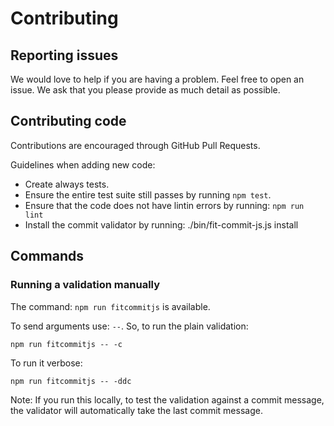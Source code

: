 # Contributing

## Reporting issues

We would love to help if you are having a problem. Feel free to open an issue. We ask that you please provide as much detail as possible.

## Contributing code

Contributions are encouraged through GitHub Pull Requests.

Guidelines when adding new code:

* Create always tests.
* Ensure the entire test suite still passes by running `npm test`.
* Ensure that the code does not have lintin errors by running: `npm run lint`
* Install the commit validator by running: ./bin/fit-commit-js.js install

## Commands

### Running a validation manually
The command: `npm run fitcommitjs` is available.

To send arguments use: `--`. So, to run the plain validation:

`npm run fitcommitjs -- -c`

To run it verbose:

`npm run fitcommitjs -- -ddc`

Note: If you run this locally, to test the validation against a commit message, the validator will automatically take the last commit message.
